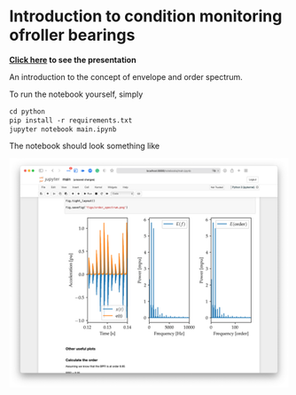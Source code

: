 # Introduction to condition monitoring ofroller bearings

**[Click here](latex/Main.pdf) to see the presentation**

An introduction to the concept of envelope and order spectrum.

To run the notebook yourself, simply

```shell
cd python
pip install -r requirements.txt
jupyter notebook main.ipynb
```

The notebook should look something like

![screenshot of notebook](python/figs/notebook-screenshot.png)
